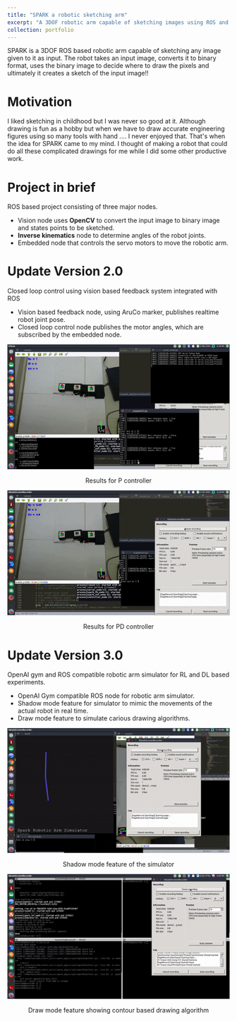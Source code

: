 ```yaml
---
title: "SPARK a robotic sketching arm"
excerpt: "A 3DOF robotic arm capable of sketching images using ROS and OpenCV <br/><img src='/images/1.gif'>"
collection: portfolio
---
```


SPARK is a 3DOF ROS based robotic arm capable of sketching any image given to it as input. The robot takes an input image, converts it to binary format, uses the binary image to decide where to draw the pixels and ultimately it creates a sketch of the input image!!


Motivation
==========

I liked sketching in childhood but I was never so good at it. Although drawing is fun as a hobby but when we have to draw accurate engineering figures using so many tools with hand .... I never enjoyed that. That's when the idea for SPARK came to my mind. I thought of making a robot that could do all these complicated drawings for me while I did some other productive work.


Project in brief
================

ROS based project consisting of three major nodes.
* Vision node uses **OpenCV** to convert the input image to binary image and states points to be sketched.
* **Inverse kinematics** node to determine angles of the robot joints.
* Embedded node that controls the servo motors to move the robotic arm.


Update Version 2.0
==================

Closed loop control using vision based feedback system integrated with ROS
* Vision based feedback node, using AruCo marker, publishes realtime robot joint pose.
* Closed loop control node publishes the motor angles, which are subscribed by the embedded node.

<p align='center'>
  <img src='/images/spark-pid1.gif'>
</p>
<p align='center'>
    Results for P controller
</p>

<p align='center'>
  <img src='/images/2.gif'>
</p>
<p align='center'>
    Results for PD controller
</p>


Update Version 3.0
==================

OpenAI gym and ROS compatible robotic arm simulator for RL and DL based experiments. 
* OpenAI Gym compatible ROS node for robotic arm simulator.
* Shadow mode feature for simulator to mimic the movements of the actual robot in real time.
* Draw mode feature to simulate carious drawing algorithms.

<p align='center'>
  <img src='/images/3.gif'>
</p>
<p align='center'>
  Shadow mode feature of the simulator
</p>

<p align='center'>
  <img src='/images/spark1.gif'>
</p>
<p align='center'>
  Draw mode feature showing contour based drawing algorithm
</p>

